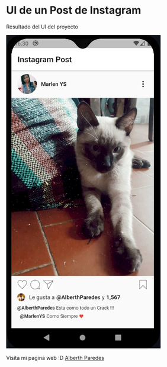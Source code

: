# UI de un Post de Instagram

Resultado del UI del proyecto

![Alt text](resultado.jpg "Resultado del Proyecto")

Visita mi pagina web :D [Alberth Paredes](https://alberthparedes.com)
